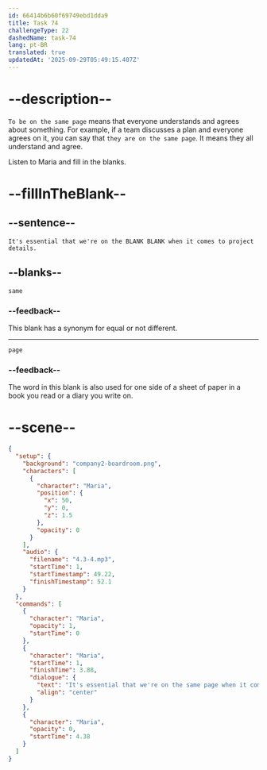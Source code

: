 ```yaml
---
id: 66414b6b60f69749ebd1dda9
title: Task 74
challengeType: 22
dashedName: task-74
lang: pt-BR
translated: true
updatedAt: '2025-09-29T05:49:15.407Z'
---
```


<!-- (Audio) Maria: It's essential that we're on the same page when it comes to project details. -->

# --description--

`To be on the same page` means that everyone understands and agrees about something. For example, if a team discusses a plan and everyone agrees on it, you can say that `they are on the same page`. It means they all understand and agree.

Listen to Maria and fill in the blanks.

# --fillInTheBlank--

## --sentence--

`It's essential that we're on the BLANK BLANK when it comes to project details.`

## --blanks--

`same`

### --feedback--

This blank has a synonym for equal or not different.

---

`page`

### --feedback--

The word in this blank is also used for one side of a sheet of paper in a book you read or a diary you write on.

# --scene--

```json
{
  "setup": {
    "background": "company2-boardroom.png",
    "characters": [
      {
        "character": "Maria",
        "position": {
          "x": 50,
          "y": 0,
          "z": 1.5
        },
        "opacity": 0
      }
    ],
    "audio": {
      "filename": "4.3-4.mp3",
      "startTime": 1,
      "startTimestamp": 49.22,
      "finishTimestamp": 52.1
    }
  },
  "commands": [
    {
      "character": "Maria",
      "opacity": 1,
      "startTime": 0
    },
    {
      "character": "Maria",
      "startTime": 1,
      "finishTime": 3.88,
      "dialogue": {
        "text": "It's essential that we're on the same page when it comes to project details.",
        "align": "center"
      }
    },
    {
      "character": "Maria",
      "opacity": 0,
      "startTime": 4.38
    }
  ]
}
```
